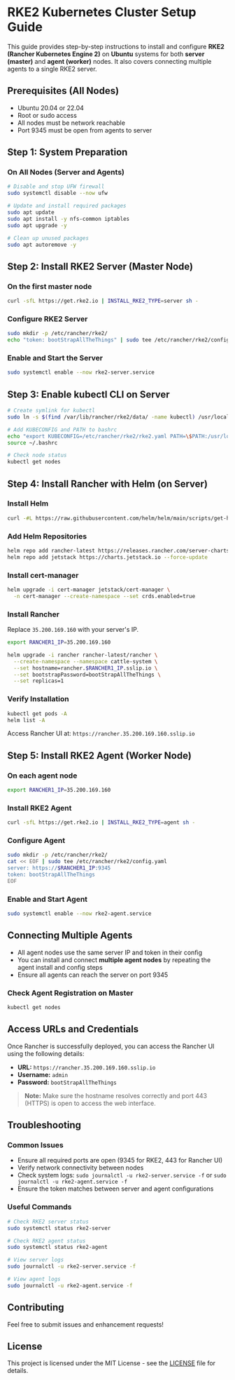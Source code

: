 # RKE2 Kubernetes Cluster Setup Guide

This guide provides step-by-step instructions to install and configure **RKE2 (Rancher Kubernetes Engine 2)** on **Ubuntu** systems for both **server (master)** and **agent (worker)** nodes. It also covers connecting multiple agents to a single RKE2 server.

## Prerequisites (All Nodes)

- Ubuntu 20.04 or 22.04
- Root or sudo access
- All nodes must be network reachable
- Port 9345 must be open from agents to server

## Step 1: System Preparation

### On All Nodes (Server and Agents)

```bash
# Disable and stop UFW firewall
sudo systemctl disable --now ufw

# Update and install required packages
sudo apt update
sudo apt install -y nfs-common iptables
sudo apt upgrade -y

# Clean up unused packages
sudo apt autoremove -y
```

## Step 2: Install RKE2 Server (Master Node)

### On the first master node

```bash
curl -sfL https://get.rke2.io | INSTALL_RKE2_TYPE=server sh -
```

### Configure RKE2 Server

```bash
sudo mkdir -p /etc/rancher/rke2/
echo "token: bootStrapAllTheThings" | sudo tee /etc/rancher/rke2/config.yaml
```

### Enable and Start the Server

```bash
sudo systemctl enable --now rke2-server.service
```

## Step 3: Enable kubectl CLI on Server

```bash
# Create symlink for kubectl
sudo ln -s $(find /var/lib/rancher/rke2/data/ -name kubectl) /usr/local/bin/kubectl

# Add KUBECONFIG and PATH to bashrc
echo "export KUBECONFIG=/etc/rancher/rke2/rke2.yaml PATH=\$PATH:/usr/local/bin:/var/lib/rancher/rke2/bin" >> ~/.bashrc
source ~/.bashrc

# Check node status
kubectl get nodes
```

## Step 4: Install Rancher with Helm (on Server)

### Install Helm

```bash
curl -#L https://raw.githubusercontent.com/helm/helm/main/scripts/get-helm-3 | bash
```

### Add Helm Repositories

```bash
helm repo add rancher-latest https://releases.rancher.com/server-charts/latest --force-update
helm repo add jetstack https://charts.jetstack.io --force-update
```

### Install cert-manager

```bash
helm upgrade -i cert-manager jetstack/cert-manager \
  -n cert-manager --create-namespace --set crds.enabled=true
```

### Install Rancher

Replace `35.200.169.160` with your server's IP.

```bash
export RANCHER1_IP=35.200.169.160

helm upgrade -i rancher rancher-latest/rancher \
  --create-namespace --namespace cattle-system \
  --set hostname=rancher.$RANCHER1_IP.sslip.io \
  --set bootstrapPassword=bootStrapAllTheThings \
  --set replicas=1
```

### Verify Installation

```bash
kubectl get pods -A
helm list -A
```

Access Rancher UI at: `https://rancher.35.200.169.160.sslip.io`

## Step 5: Install RKE2 Agent (Worker Node)

### On each agent node

```bash
export RANCHER1_IP=35.200.169.160
```

### Install RKE2 Agent

```bash
curl -sfL https://get.rke2.io | INSTALL_RKE2_TYPE=agent sh -
```

### Configure Agent

```bash
sudo mkdir -p /etc/rancher/rke2/
cat << EOF | sudo tee /etc/rancher/rke2/config.yaml
server: https://$RANCHER1_IP:9345
token: bootStrapAllTheThings
EOF
```

### Enable and Start Agent

```bash
sudo systemctl enable --now rke2-agent.service
```

## Connecting Multiple Agents

- All agent nodes use the same server IP and token in their config
- You can install and connect **multiple agent nodes** by repeating the agent install and config steps
- Ensure all agents can reach the server on port 9345

### Check Agent Registration on Master

```bash
kubectl get nodes
```

## Access URLs and Credentials

Once Rancher is successfully deployed, you can access the Rancher UI using the following details:

- **URL:** `https://rancher.35.200.169.160.sslip.io`
- **Username:** `admin`
- **Password:** `bootStrapAllTheThings`

> **Note:** Make sure the hostname resolves correctly and port 443 (HTTPS) is open to access the web interface.

## Troubleshooting

### Common Issues

- Ensure all required ports are open (9345 for RKE2, 443 for Rancher UI)
- Verify network connectivity between nodes
- Check system logs: `sudo journalctl -u rke2-server.service -f` or `sudo journalctl -u rke2-agent.service -f`
- Ensure the token matches between server and agent configurations

### Useful Commands

```bash
# Check RKE2 server status
sudo systemctl status rke2-server

# Check RKE2 agent status
sudo systemctl status rke2-agent

# View server logs
sudo journalctl -u rke2-server.service -f

# View agent logs
sudo journalctl -u rke2-agent.service -f
```

## Contributing

Feel free to submit issues and enhancement requests!

## License

This project is licensed under the MIT License - see the [LICENSE](LICENSE) file for details.